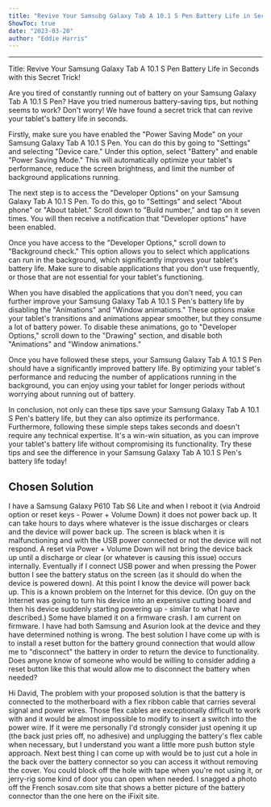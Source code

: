 ```yaml
---
title: "Revive Your Samsubg Galaxy Tab A 10.1 S Pen Battery Life in Seconds with this Secret Trick!"
ShowToc: true 
date: "2023-03-20"
author: "Eddie Harris"
---
```

*****
Title: Revive Your Samsung Galaxy Tab A 10.1 S Pen Battery Life in Seconds with this Secret Trick!

Are you tired of constantly running out of battery on your Samsung Galaxy Tab A 10.1 S Pen? Have you tried numerous battery-saving tips, but nothing seems to work? Don't worry! We have found a secret trick that can revive your tablet's battery life in seconds.

Firstly, make sure you have enabled the "Power Saving Mode" on your Samsung Galaxy Tab A 10.1 S Pen. You can do this by going to "Settings" and selecting "Device care." Under this option, select "Battery" and enable "Power Saving Mode." This will automatically optimize your tablet's performance, reduce the screen brightness, and limit the number of background applications running.

The next step is to access the "Developer Options" on your Samsung Galaxy Tab A 10.1 S Pen. To do this, go to "Settings" and select "About phone" or "About tablet." Scroll down to "Build number," and tap on it seven times. You will then receive a notification that "Developer options" have been enabled.

Once you have access to the "Developer Options," scroll down to "Background check." This option allows you to select which applications can run in the background, which significantly improves your tablet's battery life. Make sure to disable applications that you don't use frequently, or those that are not essential for your tablet's functioning.

When you have disabled the applications that you don't need, you can further improve your Samsung Galaxy Tab A 10.1 S Pen's battery life by disabling the "Animations" and "Window animations." These options make your tablet's transitions and animations appear smoother, but they consume a lot of battery power. To disable these animations, go to "Developer Options," scroll down to the "Drawing" section, and disable both "Animations" and "Window animations."

Once you have followed these steps, your Samsung Galaxy Tab A 10.1 S Pen should have a significantly improved battery life. By optimizing your tablet's performance and reducing the number of applications running in the background, you can enjoy using your tablet for longer periods without worrying about running out of battery.

In conclusion, not only can these tips save your Samsung Galaxy Tab A 10.1 S Pen's battery life, but they can also optimize its performance. Furthermore, following these simple steps takes seconds and doesn't require any technical expertise. It's a win-win situation, as you can improve your tablet's battery life without compromising its functionality. Try these tips and see the difference in your Samsung Galaxy Tab A 10.1 S Pen's battery life today!


## Chosen Solution
 I have a Samsung Galaxy P610 Tab S6 Lite and when I reboot it (via Android option or reset keys - Power + Volume Down) it does not power back up.
It can take hours to days where whatever is the issue discharges or clears and the device will power back up. The screen is black when it is malfunctioning and with the USB power connected or not the device will not respond. A reset via Power + Volume Down will not bring the device back up until a discharge or clear (or whatever is causing this issue) occurs internally. Eventually if I connect USB power and when pressing the Power button I see the battery status on the screen (as it should do when the device is powered down). At this point I know the device will power back up.
This is a known problem on the Internet for this device. (On guy on the Internet was going to turn his device into an expensive cutting board and then his device suddenly starting powering up - similar to what I have described.) Some have blamed it on a firmware crash. I am current on firmware.
I have had both Samsung and Asurion look at the device and they have determined nothing is wrong.
The best solution I have come up with is to install a reset button for the battery ground connection that would allow me to "disconnect" the battery in order to return the device to functionality.
Does anyone know of someone who would be willing to consider adding a reset button like this that would allow me to disconnect the battery when needed?

 Hi David,
The problem with your proposed solution is that the battery is connected to the motherboard with a flex ribbon cable that carries several signal and power wires. Those flex cables are exceptionally difficult to work with and it would be almost impossible to modify to insert a switch into the power wire.
If it were me personally I'd strongly consider just opening it up (the back just pries off, no adhesive) and unplugging the battery's flex cable when necessary, but I understand you want a little more push button style approach.
Next best thing I can come up with would be to just cut a hole in the back over the battery connector so you can access it without removing the cover. You could block off the hole with tape when you're not using it, or jerry-rig some kind of door you can open when needed. I snagged a photo off the French sosav.com site that shows a better picture of the battery connector than the one here on the iFixit site.




